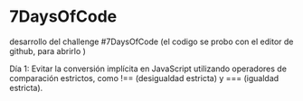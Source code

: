 # 7DaysOfCode
desarrollo del challenge #7DaysOfCode
(el codigo se probo con el editor de github, para abrirlo )

Día 1: Evitar la conversión implícita en JavaScript utilizando operadores de comparación estrictos, como !== (desigualdad estricta) y === (igualdad estricta).